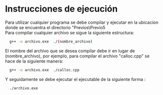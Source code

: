# Instrucciones de ejecución
Para utilizar cualquier programa se debe compilar y ejecutar en la ubicacion donde se encuentra el directorio "Previos\Previo5\
Para compilar cualquier archivo se sigue la siguiente estructura:
```bash
  g++ -o archivo.exe  ./(nombre_archivo)
```

El nombre del archivo que se desea compilar debe ir en lugar de (nombre_archivo), por ejemplo, para compilar el archivo "calloc.cpp" se hace de la siguiente manera: 

```bash
  g++ -o archivo.exe  ./calloc.cpp
```

Y seguidamente se debe ejecutar el ejecutable de la siguiente forma : 

```bash
  ./archivo.exe
```

